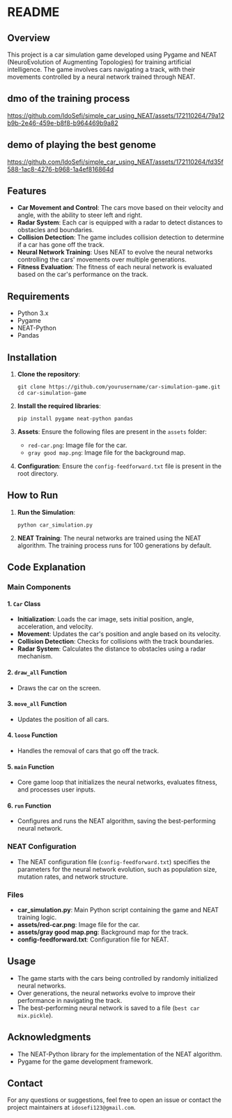 # README

## Overview

This project is a car simulation game developed using Pygame and NEAT (NeuroEvolution of Augmenting Topologies) for training artificial intelligence. The game involves cars navigating a track, with their movements controlled by a neural network trained through NEAT.

## dmo of the training process

https://github.com/IdoSefi/simple_car_using_NEAT/assets/172110264/79a12b9b-2e46-459e-b8f8-b964469b9a82




## demo of playing the best genome


https://github.com/IdoSefi/simple_car_using_NEAT/assets/172110264/fd35f588-1ac8-4276-b968-1a4ef816864d




## Features

- **Car Movement and Control**: The cars move based on their velocity and angle, with the ability to steer left and right.
- **Radar System**: Each car is equipped with a radar to detect distances to obstacles and boundaries.
- **Collision Detection**: The game includes collision detection to determine if a car has gone off the track.
- **Neural Network Training**: Uses NEAT to evolve the neural networks controlling the cars' movements over multiple generations.
- **Fitness Evaluation**: The fitness of each neural network is evaluated based on the car's performance on the track.

## Requirements

- Python 3.x
- Pygame
- NEAT-Python
- Pandas

## Installation

1. **Clone the repository**:
   ```
   git clone https://github.com/yourusername/car-simulation-game.git
   cd car-simulation-game
   ```

2. **Install the required libraries**:
   ```
   pip install pygame neat-python pandas
   ```

3. **Assets**: Ensure the following files are present in the `assets` folder:
   - `red-car.png`: Image file for the car.
   - `gray good map.png`: Image file for the background map.

4. **Configuration**: Ensure the `config-feedforward.txt` file is present in the root directory.

## How to Run

1. **Run the Simulation**:
   ```
   python car_simulation.py
   ```

2. **NEAT Training**: The neural networks are trained using the NEAT algorithm. The training process runs for 100 generations by default.

## Code Explanation

### Main Components

#### 1. `Car` Class
- **Initialization**: Loads the car image, sets initial position, angle, acceleration, and velocity.
- **Movement**: Updates the car's position and angle based on its velocity.
- **Collision Detection**: Checks for collisions with the track boundaries.
- **Radar System**: Calculates the distance to obstacles using a radar mechanism.

#### 2. `draw_all` Function
- Draws the car on the screen.

#### 3. `move_all` Function
- Updates the position of all cars.

#### 4. `loose` Function
- Handles the removal of cars that go off the track.

#### 5. `main` Function
- Core game loop that initializes the neural networks, evaluates fitness, and processes user inputs.

#### 6. `run` Function
- Configures and runs the NEAT algorithm, saving the best-performing neural network.

### NEAT Configuration
- The NEAT configuration file (`config-feedforward.txt`) specifies the parameters for the neural network evolution, such as population size, mutation rates, and network structure.

### Files
- **car_simulation.py**: Main Python script containing the game and NEAT training logic.
- **assets/red-car.png**: Image file for the car.
- **assets/gray good map.png**: Background map for the track.
- **config-feedforward.txt**: Configuration file for NEAT.

## Usage

- The game starts with the cars being controlled by randomly initialized neural networks.
- Over generations, the neural networks evolve to improve their performance in navigating the track.
- The best-performing neural network is saved to a file (`best car mix.pickle`).

## Acknowledgments

- The NEAT-Python library for the implementation of the NEAT algorithm.
- Pygame for the game development framework.

## Contact

For any questions or suggestions, feel free to open an issue or contact the project maintainers at `idosefi123@gmail.com`.
